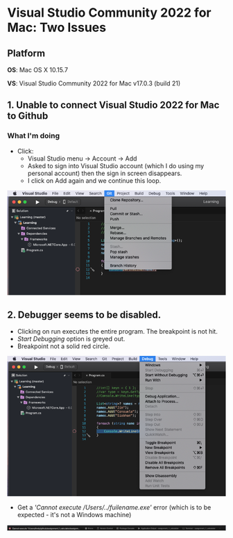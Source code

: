 # Visual Studio Community 2022 for Mac: Two Issues

## Platform 
**OS**: Mac OS X 10.15.7

**VS**: Visual Studio Community 2022 for Mac v17.0.3 (build 21)


## 1. Unable to connect Visual Studio 2022 for Mac to Github
### What I'm doing
* Click:
  * Visual Studio menu -> Account -> Add
  * Asked to sign into Visual Studio account (which I do using my personal account) then the sign in screen disappears.
  * I click on Add again and we continue this loop.

![Image](https://github.com/frankenwino/VS2022-Issues/blob/main/Git%20menu.png)

## 2. Debugger seems to be disabled.
* Clicking on run executes the entire program. The breakpoint is not hit.
* *Start Debugging* option is greyed out.
* Breakpoint not a solid red circle.

![Image](https://github.com/frankenwino/VS2022-Issues/blob/main/Debug%20menu.png)
* Get a *'Cannot execute /Users/../fuilename.exe'* error (which is to be expected - it's not a Windows machine)

![Image](https://github.com/frankenwino/VS2022-Issues/blob/main/Cannot%20Execute.png)
